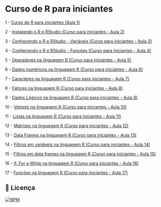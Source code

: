 # Curso de R para iniciantes

1 - [Curso de R para iniciantes (Aula 1)](https://www.youtube.com/watch?v=tfPsmDzS74c&list=PLyqOvdQmGdTQ5dE6hSD7ZGBu8bud70wYf&index=1)

2 - [Instalando o R e RStudio (Curso para iniciantes - Aula 2)](https://www.youtube.com/watch?v=cfwn_aJ2o7s&list=PLyqOvdQmGdTQ5dE6hSD7ZGBu8bud70wYf&index=2)

3 - [Conhecendo o R e RStudio - Variáveis (Curso para iniciantes - Aula 3)](https://www.youtube.com/watch?v=5kd5_p6fJ5k&list=PLyqOvdQmGdTQ5dE6hSD7ZGBu8bud70wYf&index=3)

4 - [Conhecendo o R e RStudio - Funções (Curso para iniciantes - Aula 4)](https://www.youtube.com/watch?v=7R7aivb1KnE&list=PLyqOvdQmGdTQ5dE6hSD7ZGBu8bud70wYf&index=4)

5 - [Operadores na linguagem R (Curso para iniciantes - Aula 5)](https://www.youtube.com/watch?v=3w4DO9yu6uw&list=PLyqOvdQmGdTQ5dE6hSD7ZGBu8bud70wYf&index=5)

6 - [Dados numéricos na linguagem R (Curso para iniciantes - Aula 6)](https://www.youtube.com/watch?v=AKOYipM8baw&list=PLyqOvdQmGdTQ5dE6hSD7ZGBu8bud70wYf&index=6)

7 - [Caracteres na linguagem R (Curso para iniciantes - Aula 7)](https://www.youtube.com/watch?v=rd11vDYIkHc&list=PLyqOvdQmGdTQ5dE6hSD7ZGBu8bud70wYf&index=7)

8 - [Fatores na linguagem R (Curso para iniciantes - Aula 8)](https://www.youtube.com/watch?v=piqrLN1bZk4&list=PLyqOvdQmGdTQ5dE6hSD7ZGBu8bud70wYf&index=8)

9 - [Dados Lógicos na linguagem R (Curso para iniciantes - Aula 9)](https://www.youtube.com/watch?v=DtznF_yYnZk&list=PLyqOvdQmGdTQ5dE6hSD7ZGBu8bud70wYf&index=9)

10 - [Vetores na linguagem R (Curso para iniciantes - Aula 10)](https://www.youtube.com/watch?v=tYrj__IKRsw&list=PLyqOvdQmGdTQ5dE6hSD7ZGBu8bud70wYf&index=10)

11 - [Listas na linguagem R (Curso para iniciantes - Aula 11)](https://www.youtube.com/watch?v=FViKizCOpaQ&list=PLyqOvdQmGdTQ5dE6hSD7ZGBu8bud70wYf&index=11)

12 - [Matrizes na linguagem R (Curso para iniciantes - Aula 12)](https://www.youtube.com/watch?v=WDpYeTF2nUw&list=PLyqOvdQmGdTQ5dE6hSD7ZGBu8bud70wYf&index=12)

13 - [Data Frames na linguagem R (Curso para iniciantes - Aula 13)](https://www.youtube.com/watch?v=Z9sPKgzmDAo&list=PLyqOvdQmGdTQ5dE6hSD7ZGBu8bud70wYf&index=13)

14 - [Filtros em variáveis na linguagem R (Curso para iniciantes - Aula 14)](https://www.youtube.com/watch?v=S0HIolIX068&list=PLyqOvdQmGdTQ5dE6hSD7ZGBu8bud70wYf&index=14)

15 - [Filtros em data frames na linguagem R (Curso para iniciantes - Aula 15)](https://www.youtube.com/watch?v=WSrrTvNZriI&list=PLyqOvdQmGdTQ5dE6hSD7ZGBu8bud70wYf&index=15)

16 - [If, For e While na linguagem R (Curso para iniciantes - Aula 16)](https://www.youtube.com/watch?v=9ZNqag9CmmA&list=PLyqOvdQmGdTQ5dE6hSD7ZGBu8bud70wYf&index=16)

17 - [Funções na linguagem R (Curso para iniciantes - Aula 17)](https://www.youtube.com/watch?v=bSqM_rhW3g4&list=PLyqOvdQmGdTQ5dE6hSD7ZGBu8bud70wYf&index=17)
  
</p>

## :memo: Licença
[![NPM](https://img.shields.io/npm/l/react)](https://github.com/AlexandreSantosAL91/portfolio/blob/main/LICENSE)

